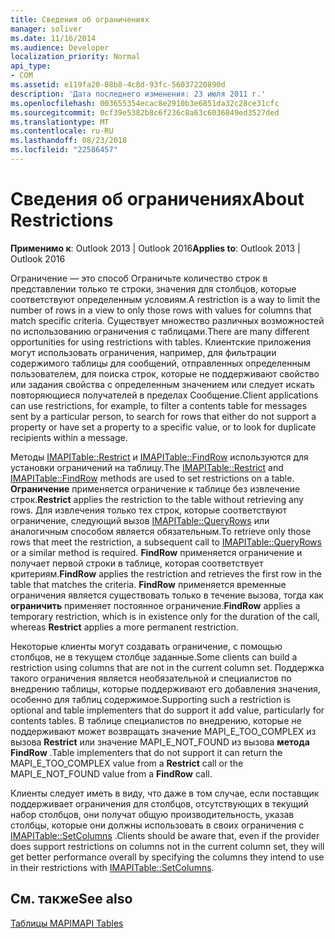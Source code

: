 ```yaml
---
title: Сведения об ограничениях
manager: soliver
ms.date: 11/16/2014
ms.audience: Developer
localization_priority: Normal
api_type:
- COM
ms.assetid: e119fa20-08b8-4c8d-93fc-56037220890d
description: 'Дата последнего изменения: 23 июля 2011 г.'
ms.openlocfilehash: 003655354ecac8e2910b3e6851da32c28ce31cfc
ms.sourcegitcommit: 0cf39e5382b8c6f236c8a63c6036849ed3527ded
ms.translationtype: MT
ms.contentlocale: ru-RU
ms.lasthandoff: 08/23/2018
ms.locfileid: "22586457"
---
```

# <a name="about-restrictions"></a><span data-ttu-id="be3ea-103">Сведения об ограничениях</span><span class="sxs-lookup"><span data-stu-id="be3ea-103">About Restrictions</span></span>

  
  
<span data-ttu-id="be3ea-104">**Применимо к**: Outlook 2013 | Outlook 2016</span><span class="sxs-lookup"><span data-stu-id="be3ea-104">**Applies to**: Outlook 2013 | Outlook 2016</span></span> 
  
<span data-ttu-id="be3ea-105">Ограничение — это способ Ограничьте количество строк в представлении только те строки, значения для столбцов, которые соответствуют определенным условиям.</span><span class="sxs-lookup"><span data-stu-id="be3ea-105">A restriction is a way to limit the number of rows in a view to only those rows with values for columns that match specific criteria.</span></span> <span data-ttu-id="be3ea-106">Существует множество различных возможностей по использованию ограничения с таблицами.</span><span class="sxs-lookup"><span data-stu-id="be3ea-106">There are many different opportunities for using restrictions with tables.</span></span> <span data-ttu-id="be3ea-107">Клиентские приложения могут использовать ограничения, например, для фильтрации содержимого таблицы для сообщений, отправленных определенным пользователем, для поиска строк, которые не поддерживают свойство или задания свойства с определенным значением или следует искать повторяющиеся получателей в пределах Сообщение.</span><span class="sxs-lookup"><span data-stu-id="be3ea-107">Client applications can use restrictions, for example, to filter a contents table for messages sent by a particular person, to search for rows that either do not support a property or have set a property to a specific value, or to look for duplicate recipients within a message.</span></span> 
  
<span data-ttu-id="be3ea-108">Методы [IMAPITable::Restrict](imapitable-restrict.md) и [IMAPITable::FindRow](imapitable-findrow.md) используются для установки ограничений на таблицу.</span><span class="sxs-lookup"><span data-stu-id="be3ea-108">The [IMAPITable::Restrict](imapitable-restrict.md) and [IMAPITable::FindRow](imapitable-findrow.md) methods are used to set restrictions on a table.</span></span> <span data-ttu-id="be3ea-109">**Ограничение** применяется ограничение к таблице без извлечение строк.</span><span class="sxs-lookup"><span data-stu-id="be3ea-109">**Restrict** applies the restriction to the table without retrieving any rows.</span></span> <span data-ttu-id="be3ea-110">Для извлечения только тех строк, которые соответствуют ограничение, следующий вызов [IMAPITable::QueryRows](imapitable-queryrows.md) или аналогичным способом является обязательным.</span><span class="sxs-lookup"><span data-stu-id="be3ea-110">To retrieve only those rows that meet the restriction, a subsequent call to [IMAPITable::QueryRows](imapitable-queryrows.md) or a similar method is required.</span></span> <span data-ttu-id="be3ea-111">**FindRow** применяется ограничение и получает первой строки в таблице, которая соответствует критериям.</span><span class="sxs-lookup"><span data-stu-id="be3ea-111">**FindRow** applies the restriction and retrieves the first row in the table that matches the criteria.</span></span> <span data-ttu-id="be3ea-112">**FindRow** применяется временные ограничения является существовать только в течение вызова, тогда как **ограничить** применяет постоянное ограничение.</span><span class="sxs-lookup"><span data-stu-id="be3ea-112">**FindRow** applies a temporary restriction, which is in existence only for the duration of the call, whereas **Restrict** applies a more permanent restriction.</span></span> 
  
<span data-ttu-id="be3ea-113">Некоторые клиенты могут создавать ограничение, с помощью столбцов, не в текущем столбце заданные.</span><span class="sxs-lookup"><span data-stu-id="be3ea-113">Some clients can build a restriction using columns that are not in the current column set.</span></span> <span data-ttu-id="be3ea-114">Поддержка такого ограничения является необязательной и специалистов по внедрению таблицы, которые поддерживают его добавления значения, особенно для таблиц содержимое.</span><span class="sxs-lookup"><span data-stu-id="be3ea-114">Supporting such a restriction is optional and table implementers that do support it add value, particularly for contents tables.</span></span> <span data-ttu-id="be3ea-115">В таблице специалистов по внедрению, которые не поддерживают может возвращать значение MAPI_E_TOO_COMPLEX из вызова **Restrict** или значение MAPI_E_NOT_FOUND из вызова **метода FindRow** .</span><span class="sxs-lookup"><span data-stu-id="be3ea-115">Table implementers that do not support it can return the MAPI_E_TOO_COMPLEX value from a **Restrict** call or the MAPI_E_NOT_FOUND value from a **FindRow** call.</span></span> 
  
<span data-ttu-id="be3ea-116">Клиенты следует иметь в виду, что даже в том случае, если поставщик поддерживает ограничения для столбцов, отсутствующих в текущий набор столбцов, они получат общую производительность, указав столбцы, которые они должны использовать в своих ограничения с [IMAPITable::SetColumns](imapitable-setcolumns.md) .</span><span class="sxs-lookup"><span data-stu-id="be3ea-116">Clients should be aware that, even if the provider does support restrictions on columns not in the current column set, they will get better performance overall by specifying the columns they intend to use in their restrictions with [IMAPITable::SetColumns](imapitable-setcolumns.md).</span></span>
  
## <a name="see-also"></a><span data-ttu-id="be3ea-117">См. также</span><span class="sxs-lookup"><span data-stu-id="be3ea-117">See also</span></span>



[<span data-ttu-id="be3ea-118">Таблицы MAPI</span><span class="sxs-lookup"><span data-stu-id="be3ea-118">MAPI Tables</span></span>](mapi-tables.md)

